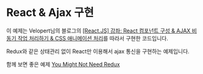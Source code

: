# React & Ajax 구현

이 예제는 Velopert님의 블로그의 [[React.JS] 강좌: React 컴포넌트 구성 & AJAX 비동기 작업 처리하기 & CSS 애니메이션 처리](https://velopert.com/2597)를 따라서 구현한 코드입니다.

Redux와 같은 상태관리 없이 React만 이용해서 ajax 통신을 구현하는 예제입니다.

함께 보면 좋은 예제 [You Might Not Need Redux](https://medium.com/@dan_abramov/you-might-not-need-redux-be46360cf367#.1jmti5zd1)
